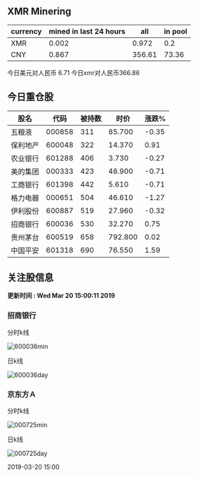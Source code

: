 ## XMR Minering

|currency|mined in last 24 hours|all|in pool|
|---|---|---|---|
|XMR|0.002|0.972|0.2|
|CNY|0.867|356.61|73.36|

今日美元对人民币 6.71	今日xmr对人民币366.86


## 今日重仓股 

|股名|代码|被持数|时价|涨跌%|
|---|---|---|---|---|
|五粮液|000858|311|85.700|-0.35|
|保利地产|600048|322|14.370|0.91|
|农业银行|601288|406|3.730|-0.27|
|美的集团|000333|423|48.900|-0.71|
|工商银行|601398|442|5.610|-0.71|
|格力电器|000651|504|46.610|-1.27|
|伊利股份|600887|519|27.960|-0.32|
|招商银行|600036|530|32.270|0.75|
|贵州茅台|600519|658|792.800|0.02|
|中国平安|601318|690|76.550|1.59|

## 关注股信息
**更新时间 : Wed Mar 20 15:00:11 2019**
### 招商银行 
分时k线

![600036min](http://image.sinajs.cn/newchart/min/n/sh600036.gif)

日k线

![600036day](http://image.sinajs.cn/newchart/daily/n/sh600036.gif)

### 京东方Ａ 
分时k线

![000725min](http://image.sinajs.cn/newchart/min/n/sz000725.gif)

日k线

![000725day](http://image.sinajs.cn/newchart/daily/n/sz000725.gif)

2019-03-20 15:00